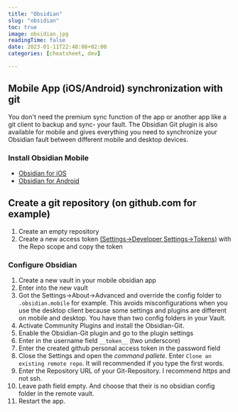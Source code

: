 ```yaml
---
title: "Obsidian"
slug: "obsidian"
toc: true
image: obsidian.jpg
readingTime: false
date: 2023-01-11T22:48:08+02:00
categories: [cheatsheet, dev]   

---
```



## Mobile App (iOS/Android) synchronization with git


You don't need the premium sync function of the app or another app like a git client to backup and sync- your fault. The Obsidian Git plugin is also available for mobile and gives everything you need to synchronize your Obsidian fault between different mobile and desktop devices.

### Install Obsidian Mobile
- [Obsidian for iOS](https://apps.apple.com/us/app/obsidian-connected-notes/id1557175442)
- [Obsidian for Android](https://play.google.com/store/apps/details?id=md.obsidian)


## Create a git repository (on github.com for example)

1. Create an empty repository
2. Create a new access token [(Settings->Developer Settings->Tokens)](https://github.com/settings/tokens) with the Repo scope and copy the token

### Configure Obsidian

1. Create a new vault in your mobile obsidian app
2. Enter into the new vault
3. Got the Settings->About->Advanced and override the config folder to `.obsidian.mobile` for example. This avoids misconfigurations when you use the desktop client because some settings and plugins are different on mobile and desktop. You have  than two config folders in your Vault.
4. Activate Community Plugins and install the Obsidian-Git. 
5. Enable the Obsidian-Git plugin and go to the plugin settings
6. Enter in the username field `__token__` (two underscore)
7. Enter the created github personal access token in the password field
8. Close the Settings and open the _command pallete_. Enter `Clone an existing remote repo`. It will recommended if you type the first words.
9. Enter the Repository URL of your Git-Repository. I recommend *https* and not ssh.
10. Leave path field empty. And choose that their is no obsidian config folder in the remote vault. 
11. Restart the app.



